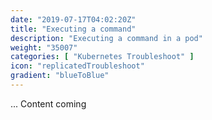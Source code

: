 ```yaml
---
date: "2019-07-17T04:02:20Z"
title: "Executing a command"
description: "Executing a command in a pod"
weight: "35007"
categories: [ "Kubernetes Troubleshoot" ]
icon: "replicatedTroubleshoot"
gradient: "blueToBlue"
---
```


... Content coming
